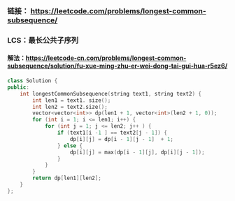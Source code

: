 ### 链接： https://leetcode.com/problems/longest-common-subsequence/

### LCS：最长公共子序列

#### 解法：https://leetcode-cn.com/problems/longest-common-subsequence/solution/fu-xue-ming-zhu-er-wei-dong-tai-gui-hua-r5ez6/

```c++
class Solution {
public:
    int longestCommonSubsequence(string text1, string text2) {
        int len1 = text1. size();
        int len2 = text2.size();
        vector<vector<int>> dp(len1 + 1, vector<int>(len2 + 1, 0));
        for (int i = 1; i <= len1; i++) {
            for (int j = 1; j <= len2; j++ ) {
                if (text1[i -1 ] == text2[j - 1]) {
                    dp[i][j] = dp[i - 1][j - 1]  + 1;
                } else {
                    dp[i][j] = max(dp[i - 1][j], dp[i][j - 1]);
                }
            }
        }
        return dp[len1][len2];
    }
};
```

